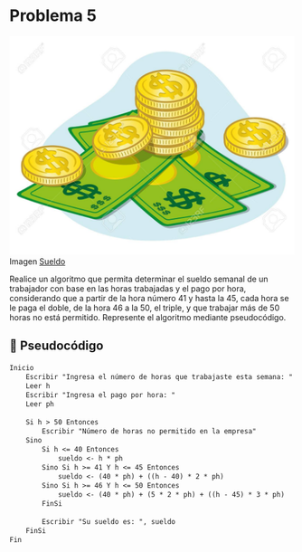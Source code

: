 # Problema 5
![problema1](../Imagenes/sueldo.png)
Imagen [Sueldo](https://th.bing.com/th/id/R.dbb383279d5aa8a4a43a695cb6ea8f0d?rik=%2bgZGY8QNC2CAKA&riu=http%3a%2f%2fwww.on-school.com%2fblog%2fwp-content%2fuploads%2f2019%2f11%2f75154480-675-5000-ilustraci%c3%b3n-que-representa-el-mont%c3%b3n-de-dinero-billetes-y-monedas-ideal-para-materiales-instituci1.jpg&ehk=4V1YTPYuKCvJxXT%2bajTkInP1JgK0fk4NDRXnlmmHEaY%3d&risl=&pid=ImgRaw&r=0)

Realice un algoritmo que permita determinar el sueldo semanal de un trabajador con base en las horas trabajadas y el pago por hora, considerando que a partir de la hora número 41 y hasta la 45, cada hora se le paga el doble, de la hora 46 a la 50, el triple, y que trabajar
más de 50 horas no está permitido. Represente el algoritmo mediante pseudocódigo.

## 📝 Pseudocódigo
```
Inicio
    Escribir "Ingresa el número de horas que trabajaste esta semana: "
    Leer h
    Escribir "Ingresa el pago por hora: "
    Leer ph

    Si h > 50 Entonces
        Escribir "Número de horas no permitido en la empresa"
    Sino
        Si h <= 40 Entonces
            sueldo <- h * ph
        Sino Si h >= 41 Y h <= 45 Entonces
            sueldo <- (40 * ph) + ((h - 40) * 2 * ph)
        Sino Si h >= 46 Y h <= 50 Entonces
            sueldo <- (40 * ph) + (5 * 2 * ph) + ((h - 45) * 3 * ph)
        FinSi

        Escribir "Su sueldo es: ", sueldo
    FinSi
Fin

```






